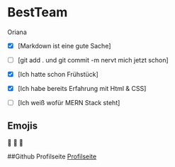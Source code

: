 # BestTeam
Oriana

- [x] [Markdown ist eine gute Sache]
- [ ] [git add . und git commit -m nervt mich jetzt schon]
- [x] [Ich hatte schon Frühstück]
- [x] [Ich habe bereits Erfahrung mit Html & CSS]
- [ ] [Ich weiß wofür MERN Stack steht]


## Emojis
:metal: :massage: :speak_no_evil:

##Github Profilseite
[Profilseite](https://github.com/Orianaqh)
